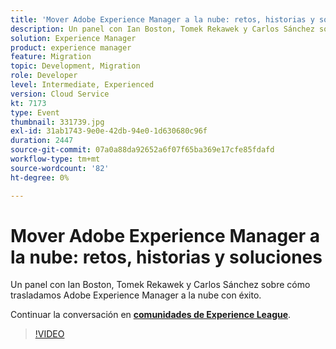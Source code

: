 ```yaml
---
title: 'Mover Adobe Experience Manager a la nube: retos, historias y soluciones'
description: Un panel con Ian Boston, Tomek Rekawek y Carlos Sánchez sobre cómo trasladamos Adobe Experience Manager a la nube con éxito. Esta sesión se entregó como parte del evento de contenido de Adobe Developers Live.
solution: Experience Manager
product: experience manager
feature: Migration
topic: Development, Migration
role: Developer
level: Intermediate, Experienced
version: Cloud Service
kt: 7173
type: Event
thumbnail: 331739.jpg
exl-id: 31ab1743-9e0e-42db-94e0-1d630680c96f
duration: 2447
source-git-commit: 07a0a88da92652a6f07f65ba369e17cfe85fdafd
workflow-type: tm+mt
source-wordcount: '82'
ht-degree: 0%

---
```


# Mover Adobe Experience Manager a la nube: retos, historias y soluciones

Un panel con Ian Boston, Tomek Rekawek y Carlos Sánchez sobre cómo trasladamos Adobe Experience Manager a la nube con éxito.

Continuar la conversación en **[comunidades de Experience League](https://adobe.ly/36Yd3v6)**.

>[!VIDEO](https://video.tv.adobe.com/v/331739/?quality=12&learn=on&hidetitle=true)
